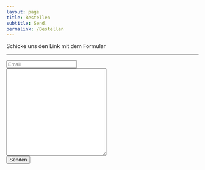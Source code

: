 ```yaml
---
layout: page
title: Bestellen
subtitle: Send.
permalink: /Bestellen
---
```


Schicke uns den Link mit dem Formular

---
 

<form method="post" action="https://forms.un-static.com/forms/Y2b25cd4faa1305ce82a3bf4241703b43e789f0b1">
  <input type="email" name="email" placeholder="Email" required>
  <br>
  <textarea name="message" cols="30" rows="15"></textarea>
  <br>
  <button type="submit">Senden</button>
  <div class="text-center">
  </div>
</form>